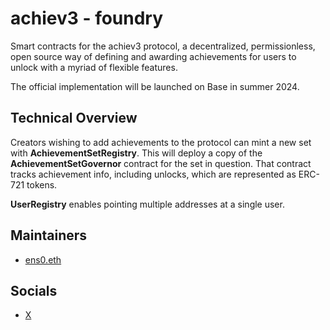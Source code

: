# achiev3 - foundry

Smart contracts for the achiev3 protocol, a decentralized, permissionless, open source way of defining and awarding achievements for users to unlock with a myriad of flexible features.

The official implementation will be launched on Base in summer 2024.

## Technical Overview

Creators wishing to add achievements to the protocol can mint a new set with **AchievementSetRegistry**. This will deploy a copy of the **AchievementSetGovernor** contract for the set in question. That contract tracks achievement info, including unlocks, which are represented as ERC-721 tokens.

**UserRegistry** enables pointing multiple addresses at a single user.

## Maintainers

* [ens0.eth](https://github.com/existentialenso)

## Socials

* [X](https://x.com/achiev3protocol)